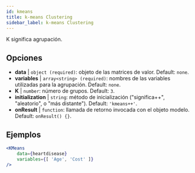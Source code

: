 ```yaml
---
id: kmeans
title: k-means Clustering
sidebar_label: k-means Clustering
---
```


K significa agrupación.

## Opciones

* __data__ | `object (required)`: objeto de las matrices de valor. Default: `none`.
* __variables__ | `array<string> (required)`: nombres de las variables utilizadas para la agrupación. Default: `none`.
* __K__ | `number`: número de grupos. Default: `3`.
* __initialization__ | `string`: método de inicialización ("significa++", "aleatorio", o "más distante"). Default: `'kmeans++'`.
* __onResult__ | `function`: llamada de retorno invocada con el objeto modelo. Default: `onResult() {}`.


## Ejemplos

```jsx live
<KMeans 
    data={heartdisease} 
    variables={[ 'Age', 'Cost' ]}
/>
```

